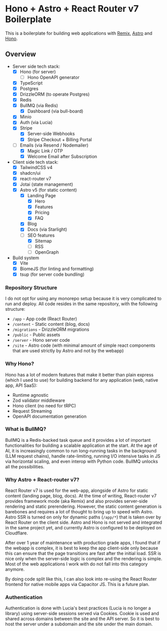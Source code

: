 # Hono + Astro + React Router v7 Boilerplate

This is a boilerplate for building web applications with [Remix](https://remix.run), [Astro](https://astro.build) and [Hono](https://hono.dev).

## Overview

- Server side tech stack:
  - [x] Hono (for server)
    - [ ] Hono OpenAPI generator
  - [x] TypeScript
  - [x] Postgres
  - [x] DrizzleORM (to operate Postgres)
  - [x] Redis
  - [x] BullMQ (via Redis)
    - [x] Dashboard (via bull-board)
  - [x] Minio
  - [x] Auth (via Lucia)
  - [x] Stripe
    - [x] Server-side Webhooks
    - [x] Stripe Checkout + Billing Portal
  - [ ] Emails (via Resend / Nodemailer)
    - [x] Magic Link / OTP
    - [x] Welcome Email after Subscription
- Client side tech stack:
  - [x] TailwindCSS v4
  - [x] shadcn/ui
  - [x] react-router v7
  - [x] Jotai (state management)
  - [x] Astro v5 (for static content)
    - [x] Landing Page
      - [x] Hero
      - [x] Features
      - [x] Pricing
      - [x] FAQ
    - [x] Blog
    - [x] Docs (via Starlight)
    - [ ] SEO features
      - [x] Sitemap
      - [ ] RSS
      - [ ] OpenGraph
- Build system
  - [x] Vite
  - [x] BiomeJS (for linting and formatting)
  - [x] tsup (for server code bundling)

### Repository Structure

I do not opt for using any monorepo setup because it is very complicated to run and deploy. All code resides in the same repository, with the following structure:

- `/app` - App code (React Router)
- `/content` - Static content (blog, docs)
- `/migrations` - DrizzleORM migrations
- `/public` - Public assets
- `/server` - Hono server code
- `/site` - Astro code (with minimal amount of simple react components that are used strictly by Astro and not by the webapp)

### Why Hono?

Hono has a lot of modern features that make it better than plain express (which I used to use) for building backend for any application (web, native app, API SaaS):

- Runtime agnostic
- Zod validator middleware
- Hono client (no need for tRPC)
- Request Streaming
- OpenAPI documentation generation


### What is BullMQ?

BullMQ is a Redis-backed task queue and it provides a lot of important functionalities for building a scalable application at the start. At the age of AI, it is increasingly common to run long-running tasks in the background (LLM request chains), handle rate-limiting, running I/O intensive tasks in JS via horizontal scaling, and even interop with Python code. BullMQ unlocks all the possibilities.

### Why Astro + React-router v7?

React Router v7 is used for the web-app, alongside of Astro for static content (landing page, blog, docs). At the time of writing, React-router v7 provides framework mode (aka Remix) and also provides server-side rendering and static prerendering. However, the static content generation is barebones and requires a lot of thought to bring up to speed with Astro. Astro SSR is turned on only for dynamic paths (`/app/*`) that is taken over by React Router on the client side. Astro and Hono is not served and integrated in the same project yet, and currently Astro is configured to be deployed on Cloudflare.

After over 1 year of maintenance with production grade apps, I found that if the webapp is complex, it is best to keep the app client-side only because this can ensure that the page transitions are fast after the initial load. SSR is nice only when the server-side logic is complex and the rendering is simple. Most of the web applications I work with do not fall into this category anymore.

By doing code split like this, I can also look into re-using the React Router frontend for native mobile apps via Capacitor JS. This is a future plan.

### Authentication

Authentication is done with Lucia's best practices (Lucia is no longer a library) using server-side sessions served via Cookies. Cookie is used and shared across domains between the site and the API server. So it is best to host the server under a subdomain and the site under the main domain.
